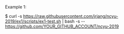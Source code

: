 Example 1:

$ curl -s https://raw.githubusercontent.com/jrjang/ncyu-2019/ex1/scripts/ex1-test.sh | bash -s -- https://github.com/YOUR_GITHUB_ACCOUNT/ncyu-2019
